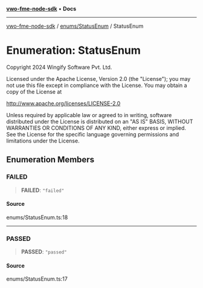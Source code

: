 [**vwo-fme-node-sdk**](../../../README.md) • **Docs**

---

[vwo-fme-node-sdk](../../../modules.md) / [enums/StatusEnum](../README.md) / StatusEnum

# Enumeration: StatusEnum

Copyright 2024 Wingify Software Pvt. Ltd.

Licensed under the Apache License, Version 2.0 (the "License");
you may not use this file except in compliance with the License.
You may obtain a copy of the License at

http://www.apache.org/licenses/LICENSE-2.0

Unless required by applicable law or agreed to in writing, software
distributed under the License is distributed on an "AS IS" BASIS,
WITHOUT WARRANTIES OR CONDITIONS OF ANY KIND, either express or implied.
See the License for the specific language governing permissions and
limitations under the License.

## Enumeration Members

### FAILED

> **FAILED**: `"failed"`

#### Source

enums/StatusEnum.ts:18

---

### PASSED

> **PASSED**: `"passed"`

#### Source

enums/StatusEnum.ts:17
